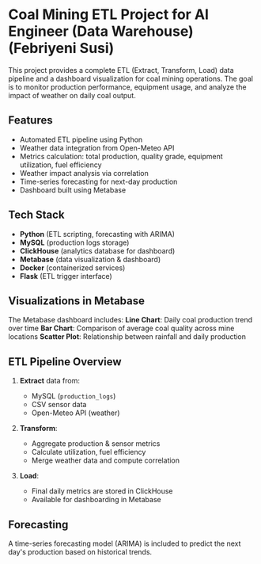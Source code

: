 # Coal Mining ETL Project for AI Engineer (Data Warehouse) (Febriyeni Susi)

This project provides a complete ETL (Extract, Transform, Load) data pipeline and a dashboard visualization for coal mining operations. 
The goal is to monitor production performance, equipment usage, and analyze the impact of weather on daily coal output.

## Features

- Automated ETL pipeline using Python
- Weather data integration from Open-Meteo API
- Metrics calculation: total production, quality grade, equipment utilization, fuel efficiency
- Weather impact analysis via correlation
- Time-series forecasting for next-day production
- Dashboard built using Metabase

## Tech Stack

- **Python** (ETL scripting, forecasting with ARIMA)
- **MySQL** (production logs storage)
- **ClickHouse** (analytics database for dashboard)
- **Metabase** (data visualization & dashboard)
- **Docker** (containerized services)
- **Flask** (ETL trigger interface)

  
## Visualizations in Metabase

The Metabase dashboard includes:
**Line Chart**: Daily coal production trend over time
**Bar Chart**: Comparison of average coal quality across mine locations
**Scatter Plot**: Relationship between rainfall and daily production

## ETL Pipeline Overview

1. **Extract** data from:
   - MySQL (`production_logs`)
   - CSV sensor data
   - Open-Meteo API (weather)

2. **Transform**:
   - Aggregate production & sensor metrics
   - Calculate utilization, fuel efficiency
   - Merge weather data and compute correlation

3. **Load**:
   - Final daily metrics are stored in ClickHouse
   - Available for dashboarding in Metabase

## Forecasting
A time-series forecasting model (ARIMA) is included to predict the next day's production based on historical trends.

